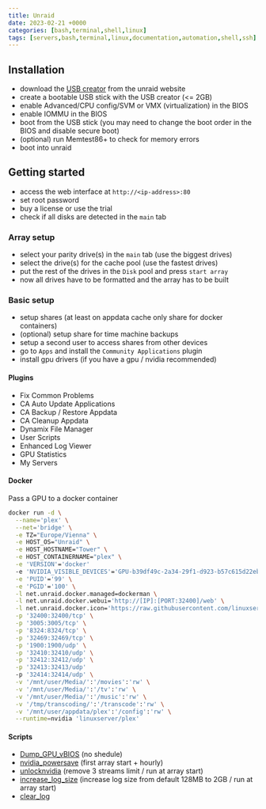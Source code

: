 ```yaml
---
title: Unraid
date: 2023-02-21 +0000
categories: [bash,terminal,shell,linux]
tags: [servers,bash,terminal,linux,documentation,automation,shell,ssh]
---
```


## Installation

* download the [USB creator](https://unraid.net/download) from the unraid website
* create a bootable USB stick with the USB creator (<= 2GB)
* enable Advanced/CPU config/SVM or VMX (virtualization) in the BIOS
* enable IOMMU in the BIOS
* boot from the USB stick (you may need to change the boot order in the BIOS and disable secure boot)
* (optional) run Memtest86+ to check for memory errors
* boot into unraid

## Getting started

* access the web interface at `http://<ip-address>:80`
* set root password
* buy a license or use the trial
* check if all disks are detected in the `main` tab

### Array setup

* select your parity drive(s) in the `main` tab (use the biggest drives)
* select the drive(s) for the cache pool (use the fastest drives)
* put the rest of the drives in the `Disk` pool and press `start array`
* now all drives have to be formatted and the array has to be built

### Basic setup

* setup shares (at least on appdata cache only share for docker containers)
* (optional) setup share for time machine backups
* setup a second user to access shares from other devices
* go to `Apps` and install the `Community Applications` plugin
* install gpu drivers (if you have a gpu / nvidia recommended)

#### Plugins

* Fix Common Problems
* CA Auto Update Applications
* CA Backup / Restore Appdata
* CA Cleanup Appdata
* Dynamix File Manager
* User Scripts
* Enhanced Log Viewer
* GPU Statistics
* My Servers

#### Docker

Pass a GPU to a docker container

```bash
docker run -d \
  --name='plex' \
  --net='bridge' \
  -e TZ="Europe/Vienna" \
  -e HOST_OS="Unraid" \
  -e HOST_HOSTNAME="Tower" \
  -e HOST_CONTAINERNAME="plex" \
  -e 'VERSION'='docker'
  -e 'NVIDIA_VISIBLE_DEVICES'='GPU-b39df49c-2a34-29f1-d923-b57c615d22eb' \
  -e 'PUID'='99' \
  -e 'PGID'='100' \
  -l net.unraid.docker.managed=dockerman \
  -l net.unraid.docker.webui='http://[IP]:[PORT:32400]/web' \
  -l net.unraid.docker.icon='https://raw.githubusercontent.com/linuxserver/docker-templates/master/linuxserver.io/img/plex-icon.png' \
  -p '32400:32400/tcp' \
  -p '3005:3005/tcp' \
  -p '8324:8324/tcp' \
  -p '32469:32469/tcp' \
  -p '1900:1900/udp' \
  -p '32410:32410/udp' \
  -p '32412:32412/udp' \
  -p '32413:32413/udp'
  -p '32414:32414/udp' \
  -v '/mnt/user/Media/':'/movies':'rw' \
  -v '/mnt/user/Media/':'/tv':'rw' \
  -v '/mnt/user/Media/':'/music':'rw' \
  -v '/tmp/transcoding/':'/transcode':'rw' \
  -v '/mnt/user/appdata/plex':'/config':'rw' \
  --runtime=nvidia 'linuxserver/plex'
```

#### Scripts

* [Dump_GPU_vBIOS](https://github.com/SpaceinvaderOne) (no shedule)
* [nvidia_powersave](https://github.com/SpaceinvaderOne/nvidia_powersave) (first array start + hourly)
* [unlocknvidia](https://github.com/SpaceinvaderOne/unlocknvidia_unraid) (remove 3 streams limit / run at array start)
* [increase_log_size](https://github.com/SaracenRhue/myScripts/blob/main/unraid_increase_log_size.sh) (increase log size from default 128MB to 2GB / run at array start)
* [clear_log](https://github.com/SaracenRhue/myScripts/blob/main/unraid_clear_log.sh)
